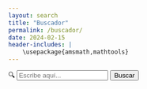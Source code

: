 ```yaml
---
layout: search
title: "Buscador"
permalink: /buscador/
date: 2024-02-15
header-includes: |
    \usepackage{amsmath,mathtools}
---
```


<!-- Formulario de búsqueda -->
<form action="/search" method="get">
    <label for="search">
        <!-- Emoji de lupa -->
        🔍
    </label>
    <input type="text" id="search" name="q" placeholder="Escribe aquí...">
    <button type="submit">Buscar</button>
</form>

</body>
</html>